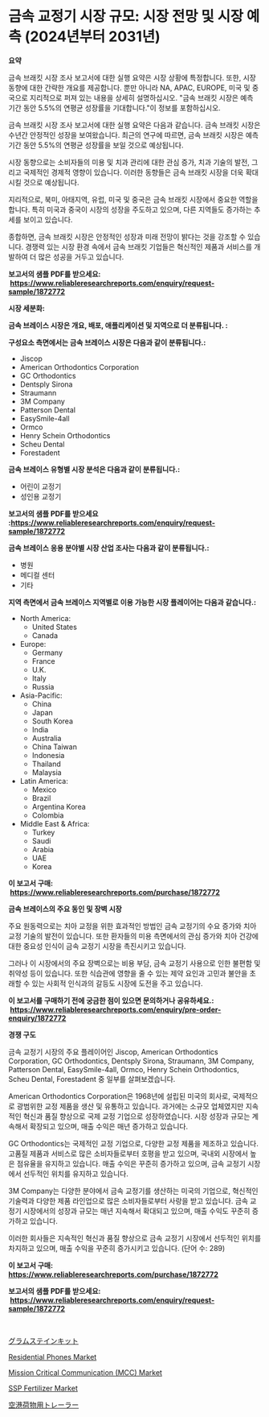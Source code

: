 <p><h1>금속 교정기 시장 규모: 시장 전망 및 시장 예측 (2024년부터 2031년)</h1></p><p><strong>요약</strong></p>
<p><p>금속 브래킷 시장 조사 보고서에 대한 실행 요약은 시장 상황에 특정합니다. 또한, 시장 동향에 대한 간략한 개요를 제공합니다. 뿐만 아니라 NA, APAC, EUROPE, 미국 및 중국으로 지리적으로 퍼져 있는 내용을 상세히 설명하십시오. "금속 브래킷 시장은 예측 기간 동안 5.5%의 연평균 성장률을 기대합니다."이 정보를 포함하십시오.</p><p>금속 브래킷 시장 조사 보고서에 대한 실행 요약은 다음과 같습니다. 금속 브래킷 시장은 수년간 안정적인 성장을 보여왔습니다. 최근의 연구에 따르면, 금속 브래킷 시장은 예측 기간 동안 5.5%의 연평균 성장률을 보일 것으로 예상됩니다.</p><p>시장 동향으로는 소비자들의 미용 및 치과 관리에 대한 관심 증가, 치과 기술의 발전, 그리고 국제적인 경제적 영향이 있습니다. 이러한 동향들은 금속 브래킷 시장을 더욱 확대시킬 것으로 예상됩니다.</p><p>지리적으로, 북미, 아태지역, 유럽, 미국 및 중국은 금속 브래킷 시장에서 중요한 역할을 합니다. 특히 미국과 중국이 시장의 성장을 주도하고 있으며, 다른 지역들도 증가하는 추세를 보이고 있습니다.</p><p>종합하면, 금속 브래킷 시장은 안정적인 성장과 미래 전망이 밝다는 것을 강조할 수 있습니다. 경쟁력 있는 시장 환경 속에서 금속 브래킷 기업들은 혁신적인 제품과 서비스를 개발하여 더 많은 성공을 거두고 있습니다.</p></p>
<p><strong>보고서의 샘플 PDF를 받으세요: &nbsp;<a href="https://www.reliableresearchreports.com/enquiry/request-sample/1872772">https://www.reliableresearchreports.com/enquiry/request-sample/1872772</a></strong></p>
<p><strong>시장 세분화:</strong></p>
<p><strong> 금속 브레이스 시장은 개요, 배포, 애플리케이션 및 지역으로 더 분류됩니다. :</strong></p>
<p><strong>구성요소 측면에서는 금속 브레이스 시장은 다음과 같이 분류됩니다.:</strong></p>
<p><ul><li>Jiscop</li><li>American Orthodontics Corporation</li><li>GC Orthodontics</li><li>Dentsply Sirona</li><li>Straumann</li><li>3M Company</li><li>Patterson Dental</li><li>EasySmile-4all</li><li>Ormco</li><li>Henry Schein Orthodontics</li><li>Scheu Dental</li><li>Forestadent</li></ul></p>
<p><strong> 금속 브레이스 유형별 시장 분석은 다음과 같이 분류됩니다.:</strong></p>
<p><ul><li>어린이 교정기</li><li>성인용 교정기</li></ul></p>
<p><strong>보고서의 샘플 PDF를 받으세요 :<a href="https://www.reliableresearchreports.com/enquiry/request-sample/1872772">https://www.reliableresearchreports.com/enquiry/request-sample/1872772</a></strong></p>
<p><strong> 금속 브레이스 응용 분야별 시장 산업 조사는 다음과 같이 분류됩니다.:</strong></p>
<p><ul><li>병원</li><li>메디컬 센터</li><li>기타</li></ul></p>
<p><strong>지역 측면에서 금속 브레이스 지역별로 이용 가능한 시장 플레이어는 다음과 같습니다.:</strong></p>
<p><ul>
    <li>
        North America:
        <ul>
            <li>United States</li>
            <li>Canada</li>
        </ul>
    </li>
    <li>
        Europe:
        <ul>
            <li>Germany</li>
            <li>France</li>
            <li>U.K.</li>
            <li>Italy</li>
            <li>Russia</li>
        </ul>
    </li>
    <li>
        Asia-Pacific:
        <ul>
            <li>China</li>
            <li>Japan</li>
            <li>South Korea</li>
            <li>India</li>
            <li>Australia</li>
            <li>China Taiwan</li>
            <li>Indonesia</li>
            <li>Thailand</li>
            <li>Malaysia</li>
        </ul>
    </li>
    <li>
        Latin America:
        <ul>
            <li>Mexico</li>
            <li>Brazil</li>
            <li>Argentina Korea</li>
            <li>Colombia</li>
        </ul>
    </li>
    <li>
        Middle East & Africa:
        <ul>
            <li>Turkey</li>
            <li>Saudi</li>
            <li>Arabia</li>
            <li>UAE</li>
            <li>Korea</li>
        </ul>
    </li>
    </ul></p>
<p><strong>이 보고서 구매: &nbsp;<a href="https://www.reliableresearchreports.com/purchase/1872772">https://www.reliableresearchreports.com/purchase/1872772</a></strong></p>
<p><strong>금속 브레이스의 주요 동인 및 장벽 시장</strong></p>
<p><p>주요 원동력으로는 치아 교정을 위한 효과적인 방법인 금속 교정기의 수요 증가와 치아 교정 기술의 발전이 있습니다. 또한 환자들의 미용 측면에서의 관심 증가와 치아 건강에 대한 중요성 인식이 금속 교정기 시장을 촉진시키고 있습니다.</p><p>그러나 이 시장에서의 주요 장벽으로는 비용 부담, 금속 교정기 사용으로 인한 불편함 및 취약성 등이 있습니다. 또한 식습관에 영향을 줄 수 있는 제약 요인과 고민과 불안을 초래할 수 있는 사회적 인식과의 갈등도 시장에 도전을 주고 있습니다.</p></p>
<p><strong>이 보고서를 구매하기 전에 궁금한 점이 있으면 문의하거나 공유하세요.: &nbsp;<a href="https://www.reliableresearchreports.com/enquiry/pre-order-enquiry/1872772">https://www.reliableresearchreports.com/enquiry/pre-order-enquiry/1872772</a></strong></p>
<p><strong>경쟁 구도</strong></p>
<p><p>금속 교정기 시장의 주요 플레이어인 Jiscop, American Orthodontics Corporation, GC Orthodontics, Dentsply Sirona, Straumann, 3M Company, Patterson Dental, EasySmile-4all, Ormco, Henry Schein Orthodontics, Scheu Dental, Forestadent 중 일부를 살펴보겠습니다. </p><p>American Orthodontics Corporation은 1968년에 설립된 미국의 회사로, 국제적으로 광범위한 교정 제품을 생산 및 유통하고 있습니다. 과거에는 소규모 업체였지만 지속적인 혁신과 품질 향상으로 국제 교정 기업으로 성장하였습니다. 시장 성장과 규모는 계속해서 확장되고 있으며, 매출 수익은 매년 증가하고 있습니다. </p><p>GC Orthodontics는 국제적인 교정 기업으로, 다양한 교정 제품을 제조하고 있습니다. 고품질 제품과 서비스로 많은 소비자들로부터 호평을 받고 있으며, 국내외 시장에서 높은 점유율을 유지하고 있습니다. 매출 수익은 꾸준히 증가하고 있으며, 금속 교정기 시장에서 선두적인 위치를 유지하고 있습니다. </p><p>3M Company는 다양한 분야에서 금속 교정기를 생산하는 미국의 기업으로, 혁신적인 기술력과 다양한 제품 라인업으로 많은 소비자들로부터 사랑을 받고 있습니다. 금속 교정기 시장에서의 성장과 규모는 매년 지속해서 확대되고 있으며, 매출 수익도 꾸준히 증가하고 있습니다. </p><p>이러한 회사들은 지속적인 혁신과 품질 향상으로 금속 교정기 시장에서 선두적인 위치를 차지하고 있으며, 매출 수익을 꾸준히 증가시키고 있습니다. (단어 수: 289)</p></p>
<p><strong>이 보고서 구매: &nbsp; <a href="https://www.reliableresearchreports.com/purchase/1872772">https://www.reliableresearchreports.com/purchase/1872772</a></strong></p>
<p><strong>보고서의 샘플 PDF를 받으세요: &nbsp;<a href="https://www.reliableresearchreports.com/enquiry/request-sample/1872772">https://www.reliableresearchreports.com/enquiry/request-sample/1872772</a></strong><strong></strong></p>
<p>&nbsp;</p>
<p><p><a href="https://medium.com/@abdielkilback/%E3%82%B0%E3%83%A9%E3%83%A0%E6%9F%93%E8%89%B2%E3%82%AD%E3%83%83%E3%83%88%E3%81%AE%E5%B8%82%E5%A0%B4%E3%82%B7%E3%82%A7%E3%82%A2%E3%81%AE%E6%8E%A8%E7%A7%BB%E3%81%A8%E5%B8%82%E5%A0%B4%E6%88%90%E9%95%B7%E3%83%88%E3%83%AC%E3%83%B3%E3%83%892024%E5%B9%B4%E3%81%8B%E3%82%892031%E5%B9%B4%E3%81%BE%E3%81%A7-d673bf8b5bb8">グラムステインキット</a></p><p><a href="https://github.com/prosalinda88/Market-Research-Report-List-3/blob/main/residential-phones-market.md">Residential Phones Market</a></p><p><a href="https://view.publitas.com/reportprime-1/mission-critical-communication-mcc-market-size-growing-and-forecasted-for-period-from-2024-2031-and-provides-complete-market-analysis-of-this-market/">Mission Critical Communication (MCC) Market</a></p><p><a href="https://noble-drawer-34c.notion.site/SSP-Fertilizer-Market-Challenges-Opportunities-and-Growth-Drivers-and-Major-Market-Players-foreca-e67f7ae2d7cc4a29ae116597f4b8cd6d">SSP Fertilizer Market</a></p><p><a href="https://github.com/lababdou/Market-Research-Report-List-3/blob/main/82953072756.md">空港荷物用トレーラー</a></p></p>